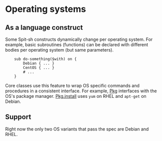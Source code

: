 # Operating systems

## As a language construct

Some Spit-sh constructs dynamically change per operating system. For
example, basic subroutines (functions) can be declared with different
bodies per operating system (but same parameters).

```perl6
    sub do-something($with) on {
        Debian { ... }
        CentOS { ... }
        # ...
    }
```

Core classes use this feature to wrap OS specific commands and
procedures in a consistent interface. For
example, [Pkg](classes/Pkg.md) interfaces with the
OS's package manager. [Pkg.install](classes/Pkg.md#install) uses `yum`
on RHEL and `apt-get` on Debian.

## Support

Right now the only two OS variants that pass the spec are Debian and RHEL.
